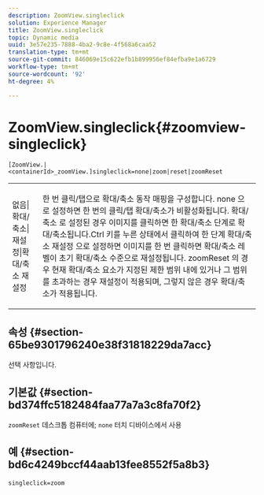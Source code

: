 ```yaml
---
description: ZoomView.singleclick
solution: Experience Manager
title: ZoomView.singleclick
topic: Dynamic media
uuid: 3e57e235-7888-4ba2-9c8e-4f568a6caa52
translation-type: tm+mt
source-git-commit: 846069e15c622efb1b899956ef84efba9e1a6729
workflow-type: tm+mt
source-wordcount: '92'
ht-degree: 4%

---
```



# ZoomView.singleclick{#zoomview-singleclick}

`[ZoomView.|<containerId>_zoomView.]singleclick=none|zoom|reset|zoomReset`

<table id="table_82C9252157DB41B5B98505855975D2F5"> 
 <tbody> 
  <tr> 
   <td colname="col1"> <p> <span class="codeph"> 없음|확대/축소|재설정|확대/축소 재설정  </span> </p> </td> 
   <td colname="col2"> <p> 한 번 클릭/탭으로 확대/축소 동작 매핑을 구성합니다.<span class="codeph"> none </span>으로 설정하면 한 번의 클릭/탭 확대/축소가 비활성화됩니다. <span class="codeph"> 확대/축소 </span>로 설정된 경우 이미지를 클릭하면 한 확대/축소 단계로 확대/축소됩니다.Ctrl 키를 누른 상태에서 클릭하여 한 단계 확대/축소 <span class="codeph"> 재설정 </span>으로 설정하면 이미지를 한 번 클릭하면 확대/축소 레벨이 초기 확대/축소 수준으로 재설정됩니다. <span class="codeph"> zoomReset </span>의 경우 현재 확대/축소 요소가 지정된 제한 범위 내에 있거나 그 범위를 초과하는 경우 재설정이 적용되며, 그렇지 않은 경우 확대/축소가 적용됩니다. </p> </td> 
  </tr> 
 </tbody> 
</table>

## 속성 {#section-65be9301796240e38f31818229da7acc}

선택 사항입니다.

## 기본값 {#section-bd374ffc5182484faa77a7a3c8fa70f2}

`zoomReset` 데스크톱 컴퓨터에; `none` 터치 디바이스에서 사용

## 예 {#section-bd6c4249bccf44aab13fee8552f5a8b3}

`singleclick=zoom`
